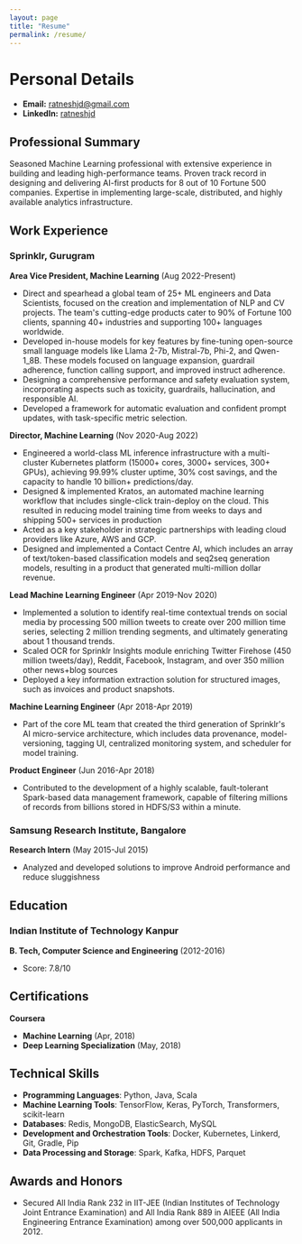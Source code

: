 ```yaml
---
layout: page
title: "Resume"
permalink: /resume/
---
```

# Personal Details 

- **Email:** ratneshjd@gmail.com 
- **LinkedIn:** [ratneshjd](https://www.linkedin.com/in/ratneshjd/)


## Professional Summary
Seasoned Machine Learning professional with extensive experience in building and leading high-performance teams. Proven track record in designing and delivering AI-first products for 8 out of 10 Fortune 500 companies. Expertise in implementing large-scale, distributed, and highly available analytics infrastructure. 

## Work Experience
### Sprinklr, Gurugram
**Area Vice President, Machine Learning** (Aug 2022-Present)
- Direct and spearhead a global team of 25+ ML engineers and Data Scientists, focused on the creation and implementation of NLP and CV projects. The team's cutting-edge products cater to 90% of Fortune 100 clients, spanning 40+ industries and supporting 100+ languages worldwide.
- Developed in-house models for key features by fine-tuning open-source small language models like Llama 2-7b, Mistral-7b, Phi-2, and Qwen-1_8B. These models focused on language expansion, guardrail adherence, function calling support, and improved instruct adherence.
- Designing a comprehensive performance and safety evaluation system, incorporating aspects such as toxicity, guardrails, hallucination, and responsible AI.
- Developed a framework for automatic evaluation and confident prompt updates, with task-specific metric selection.

**Director, Machine Learning** (Nov 2020-Aug 2022)
- Engineered a world-class ML inference infrastructure with a multi-cluster Kubernetes platform (15000+ cores, 3000+ services, 300+ GPUs), achieving 99.99% cluster uptime, 30% cost savings, and the capacity to handle 10 billion+ predictions/day.
- Designed & implemented Kratos, an automated machine learning workflow that includes single-click train-deploy on the cloud. This resulted in reducing model training time from weeks to days and shipping 500+ services in production
- Acted as a key stakeholder in strategic partnerships with leading cloud providers like Azure, AWS and GCP.
- Designed and implemented a Contact Centre AI, which includes an array of text/token-based classification models and seq2seq generation models, resulting in a product that generated multi-million dollar revenue.

**Lead Machine Learning Engineer** (Apr 2019-Nov 2020)
- Implemented a solution to identify real-time contextual trends on social media by processing 500 million tweets to create over 200 million time series, selecting 2 million trending segments, and ultimately generating about 1 thousand trends.
- Scaled OCR for Sprinklr Insights module enriching Twitter Firehose (450 million tweets/day), Reddit, Facebook, Instagram, and over 350 million other news+blog sources
- Deployed a key information extraction solution for structured images, such as invoices and product snapshots. 

**Machine Learning Engineer** (Apr 2018-Apr 2019)
- Part of the core ML team that created the third generation of Sprinklr's AI micro-service architecture, which includes data provenance, model-versioning, tagging UI, centralized monitoring system, and scheduler for model training.

**Product Engineer** (Jun 2016-Apr 2018)
- Contributed to the development of a highly scalable, fault-tolerant Spark-based data management framework, capable of filtering millions of records from billions stored in HDFS/S3 within a minute.
### Samsung Research Institute, Bangalore
**Research Intern** (May 2015-Jul 2015)
- Analyzed and developed solutions to improve Android performance and reduce sluggishness

## Education
### Indian Institute of Technology Kanpur
**B. Tech, Computer Science and Engineering** (2012-2016)
- Score: 7.8/10

## Certifications
**Coursera**
- **Machine Learning** (Apr, 2018)
- **Deep Learning Specialization** (May, 2018)

## Technical Skills
- **Programming Languages**: Python, Java, Scala
- **Machine Learning Tools**: TensorFlow, Keras, PyTorch, Transformers, scikit-learn
- **Databases**: Redis, MongoDB, ElasticSearch, MySQL
- **Development and Orchestration Tools**: Docker, Kubernetes, Linkerd, Git, Gradle, Pip
- **Data Processing and Storage**: Spark, Kafka, HDFS, Parquet
## Awards and Honors
- Secured All India Rank 232 in IIT-JEE (Indian Institutes of Technology Joint Entrance Examination) and All India Rank 889 in AIEEE (All India Engineering Entrance Examination) among over 500,000 applicants in 2012.